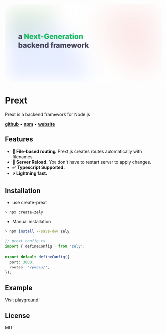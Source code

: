 [![img](https://github.com/zely-js/core/blob/3.0-next/.github/assets/icon-v3-white.svg)](https://github.com/do4ng/zely)

# Prext

Prext is a backend framework for Node.js

[**github**](https://github.com/zely-js/core) • [**npm**](https://npmjs.com/package/zely) • [**website**](https://zely.netlify.app/)

## Features

- **🚧 File-based routing.** Prext.js creates routes automatically with filenames.
- **🚀 Server Reload.** You don't have to restart server to apply changes.
- **✅ Typescript Supported.**
- **⚡ Lightning fast.**

## Installation

- use create-prext

```sh
> npx create-zely
```

- Manual installation

```sh
> npm install --save-dev zely
```

```ts
// prext.config.ts
import { defineConfig } from 'zely';

export default defineConfig({
  port: 3000,
  routes: '/pages/',
});
```

## Example

Visit [playground](https://github.com/zely-js/core/tree/main/playground)!

## License

MIT
